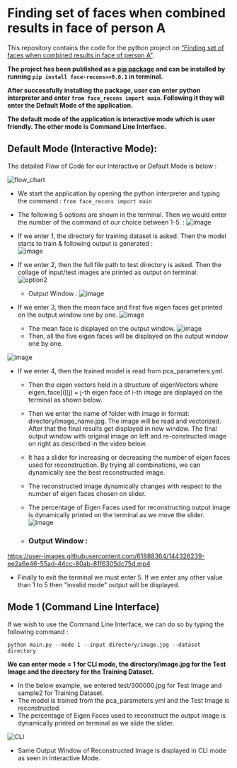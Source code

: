 # Finding set of faces when combined results in face of person A
This repository contains the code for the python project on [“Finding set of faces when combined results in face of person A"](https://iq.opengenus.org/project-on-reconstructing-face/). <br>

**The project has been published as a [pip package](https://pypi.org/project/face-recons/0.0.1/) and can be installed by running ```pip install face-recons==0.0.1``` in terminal.**
<br>

**After successfully installing the package, user can enter python interpreter and enter ```from face_recons import main```. Following it they will enter the Default Mode of the application.**

**The default mode of the application is interactive mode which is user friendly. The other mode is Command Line Interface.**

## Default Mode (Interactive Mode): 
The detailed Flow of Code for our Interactive or Default Mode is below :

![flow_chart](https://user-images.githubusercontent.com/61888364/144736192-361c955c-8b2c-4f47-b6cd-1ce5ac78360e.png)

- We start the application by opening the python interpreter and typing the command :  ```from face_recons import main```
- The following 5 options are shown in the terminal. Then we would enter the number of the command of our choice between 1-5. : 
![image](https://user-images.githubusercontent.com/61888364/144733110-9caf58c2-0590-4ec6-ad54-ebae83dd9516.png)

- If we enter 1, the directory for training dataset is asked. Then the model starts to train & following output is generated : <br>
![image](https://user-images.githubusercontent.com/61888364/145155249-5ded11e3-9860-4f55-8a8e-512bed106870.png)

- If we enter 2, then the full file path to test directory is asked. Then the collage of input/test images are printed as output on terminal: <br>
![option2](https://user-images.githubusercontent.com/61888364/145155791-39ec58ae-1eef-4bab-9bbc-214617b63282.png)
  - Output Window : <break>
![image](https://user-images.githubusercontent.com/61888364/144733058-e0e21775-4821-4720-8e7a-640c2c9544f8.png)
- If we enter 3, then the mean face and first five eigen faces get printed on the output window one by one.
![image](https://user-images.githubusercontent.com/61888364/144732502-c1d58c7e-dde1-4262-9a46-db8a173d6caa.png)
  - The mean face is displayed on the output window.
![image](https://user-images.githubusercontent.com/61888364/144732992-b3d399ae-5206-4aa3-b374-f8bb26084eaa.png)
  - Then, all the five eigen faces will be displayed on the output window one by one. 

![image](https://user-images.githubusercontent.com/61888364/144732545-f885df83-889d-4f41-92fb-cf452f91d497.png)

- If we enter 4, then the trained model is read from pca_parameters.yml. 
  - Then the eigen vectors held in a structure of eigenVectors where eigen_face[i][j] = j-th eigen face of i-th image are displayed on the terminal as shown below.
  - Then we enter the name of folder with image in format: directory/image_name.jpg. The image will be read and vectorized. After that the final results get displayed in new window. The final output window with original image on left and re-constructed image on right as described in the video below. 
  - It has a slider for increasing or decreasing the number of eigen faces used for reconstruction. By trying all combinations, we can dynamically see the best reconstructed image. 
  - The reconstructed image dynamically changes with respect to the number of eigen faces chosen on slider.
  - The percentage of Eigen Faces used for reconstructing output image is dynamically printed on the terminal as we move the slider. <br>
![image](https://user-images.githubusercontent.com/61888364/145156635-ee8d89f8-f1b3-4ab9-b631-abab8787266a.png)

  - ### **Output Window :**
https://user-images.githubusercontent.com/61888364/144326239-ee2a6e46-55ad-44cc-80ab-81f6305dc75d.mp4
 
- Finally to exit the terminal we must enter 5. If we enter any other value than 1 to 5 then "invalid mode" output will be displayed.

## Mode 1 (Command Line Interface)
If we wish to use the Command Line Interface, we can do so by typing the following command :
  ```
  python main.py --mode 1 --input directory/image.jpg --dataset directory
  ```
**We can enter mode = 1 for CLI mode, the directory/image.jpg for the Test Image and the directory for the Training Dataset.**

- In the below example, we entered test/300000.jpg for Test Image and  sample2 for Training Dataset. 
- The model is trained from the pca_parameters.yml and the Test Image is reconstructed. 
- The percentage of Eigen Faces used to reconstruct the output image is dynamically printed on terminal as we slide the slider.

![CLI](https://user-images.githubusercontent.com/61888364/145159037-71a3d602-510c-418d-be9c-af3617968d27.png)
  
- Same Output Window of Reconstructed Image is displayed in CLI mode as seen in Interactive Mode.
